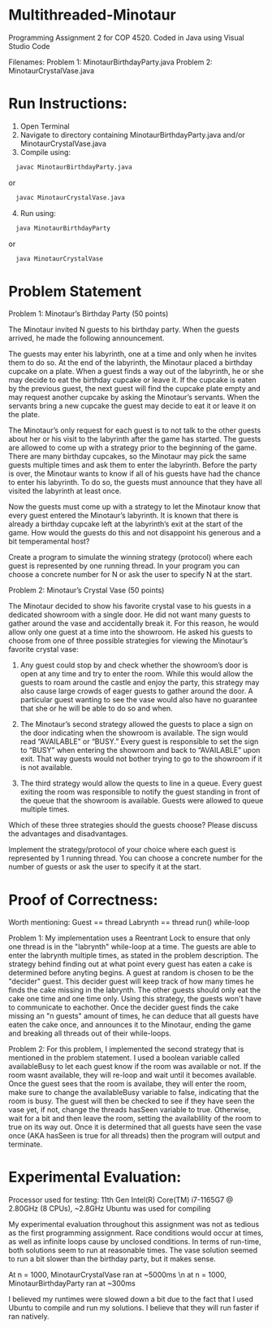 # Multithreaded-Minotaur
Programming Assignment 2 for COP 4520. Coded in Java using Visual Studio Code

Filenames:
Problem 1: MinotaurBirthdayParty.java
Problem 2: MinotaurCrystalVase.java

# Run Instructions:
1. Open Terminal
2. Navigate to directory containing MinotaurBirthdayParty.java and/or MinotaurCrystalVase.java
3. Compile using: 
```bash
  javac MinotaurBirthdayParty.java
```
or
```bash
  javac MinotaurCrystalVase.java
```
4. Run using: 
```bash
  java MinotaurBirthdayParty
```
or
```bash
  java MinotaurCrystalVase
```
# Problem Statement
Problem 1: Minotaur’s Birthday Party (50 points)

The Minotaur invited N guests to his birthday party. When the guests arrived, he made the following announcement.

The guests may enter his labyrinth, one at a time and only when he invites them to do so. At the end of the labyrinth, the Minotaur placed a birthday cupcake on a plate. When a guest finds a way out of the labyrinth, he or she may decide to eat the birthday cupcake or leave it. If the cupcake is eaten by the previous guest, the next guest will find the cupcake plate empty and may request another cupcake by asking the Minotaur’s servants. When the servants bring a new cupcake the guest may decide to eat it or leave it on the plate.

The Minotaur’s only request for each guest is to not talk to the other guests about her or his visit to the labyrinth after the game has started. The guests are allowed to come up with a strategy prior to the beginning of the game. There are many birthday cupcakes, so the Minotaur may pick the same guests multiple times and ask them to enter the labyrinth. Before the party is over, the Minotaur wants to know if all of his guests have had the chance to enter his labyrinth. To do so, the guests must announce that they have all visited the labyrinth at least once.

Now the guests must come up with a strategy to let the Minotaur know that every guest entered the Minotaur’s labyrinth. It is known that there is already a birthday cupcake left at the labyrinth’s exit at the start of the game. How would the guests do this and not disappoint his generous and a bit temperamental host?

Create a program to simulate the winning strategy (protocol) where each guest is represented by one running thread. In your program you can choose a concrete number for N or ask the user to specify N at the start.

Problem 2: Minotaur’s Crystal Vase (50 points)

The Minotaur decided to show his favorite crystal vase to his guests in a dedicated showroom with a single door. He did not want many guests to gather around the vase and accidentally break it. For this reason, he would allow only one guest at a time into the showroom. He asked his guests to choose from one of three possible strategies for viewing the Minotaur’s favorite crystal vase:

1) Any guest could stop by and check whether the showroom’s door is open at any time and try to enter the room. While this would allow the guests to roam around the castle and enjoy the party, this strategy may also cause large crowds of eager guests to gather around the door. A particular guest wanting to see the vase would also have no guarantee that she or he will be able to do so and when.

2) The Minotaur’s second strategy allowed the guests to place a sign on the door indicating when the showroom is available. The sign would read “AVAILABLE” or “BUSY.” Every guest is responsible to set the sign to “BUSY” when entering the showroom and back to “AVAILABLE” upon exit. That way guests would not bother trying to go to the showroom if it is not available.

3) The third strategy would allow the quests to line in a queue. Every guest exiting the room was responsible to notify the guest standing in front of the queue that the showroom is available. Guests were allowed to queue multiple times.

Which of these three strategies should the guests choose? Please discuss the advantages and disadvantages.

Implement the strategy/protocol of your choice where each guest is represented by 1 running thread. You can choose a concrete number for the number of guests or ask the user to specify it at the start.

# Proof of Correctness:

Worth mentioning:
Guest == thread
Labrynth == thread run() while-loop

Problem 1: 
My implementation uses a Reentrant Lock to ensure that only one thread is in the "labrynth" while-loop at a time. The guests are able to enter the labrynth multiple times, as stated in the problem description. The strategy behind finding out at what point every guest has eaten a cake is determined before anyting begins. A guest at random is chosen to be the "decider" guest. This decider guest will keep track of how many times he finds the cake missing in the labrynth. The other guests should only eat the cake one time and one time only. Using this strategy, the guests won't have to  communicate to eachother. Once the decider guest finds the cake missing an "n guests" amount of times, he can deduce that all guests have eaten the cake once, and announces it to the Minotaur, ending the game and breaking all threads out of their while-loops.

Problem 2:
For this problem, I implemented the second strategy that is mentioned in the problem statement. I used a boolean variable called availableBusy to let each guest know if the room was available or not. If the room wasnt available, they will re-loop and wait until it becomes available. Once the guest sees that the room is availabe, they will enter the room, make sure to change the availableBusy variable to false, indicating that the room is busy. The guest will then be checked to see if they have seen the vase yet, if not, change the threads hasSeen variable to true. Otherwise, wait for a bit and then leave the room, setting the availablility of the room to true on its way out. Once it is determined that all guests have seen the vase once (AKA hasSeen is true for all threads) then the program will output and terminate.

# Experimental Evaluation:
Processor used for testing: 11th Gen Intel(R) Core(TM) i7-1165G7 @ 2.80GHz (8 CPUs), ~2.8GHz
Ubuntu was used for compiling

My experimental evaluation throughout this assignment was not as tedious as the first programming assignment. Race conditions would occur at times, as well as infinite loops cause by unclosed conditions. In terms of run-time, both solutions seem to run at reasonable times. The vase solution seemed to run a bit slower than the birthday party, but it makes sense.

At n = 1000, MinotaurCrystalVase ran at ~5000ms \n
at n = 1000, MinotaurBirthdayParty ran at ~300ms 

I believed my runtimes were slowed down a bit due to the fact that I used Ubuntu to compile and run my solutions. I believe that they will run faster if ran natively.
